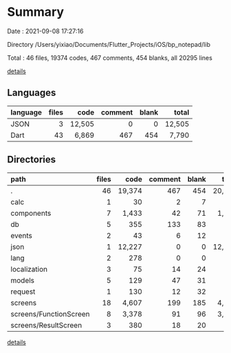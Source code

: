 # Summary

Date : 2021-09-08 17:27:16

Directory /Users/yixiao/Documents/Flutter_Projects/iOS/bp_notepad/lib

Total : 46 files,  19374 codes, 467 comments, 454 blanks, all 20295 lines

[details](details.md)

## Languages
| language | files | code | comment | blank | total |
| :--- | ---: | ---: | ---: | ---: | ---: |
| JSON | 3 | 12,505 | 0 | 0 | 12,505 |
| Dart | 43 | 6,869 | 467 | 454 | 7,790 |

## Directories
| path | files | code | comment | blank | total |
| :--- | ---: | ---: | ---: | ---: | ---: |
| . | 46 | 19,374 | 467 | 454 | 20,295 |
| calc | 1 | 30 | 2 | 7 | 39 |
| components | 7 | 1,433 | 42 | 71 | 1,546 |
| db | 5 | 355 | 133 | 83 | 571 |
| events | 2 | 43 | 6 | 12 | 61 |
| json | 1 | 12,227 | 0 | 0 | 12,227 |
| lang | 2 | 278 | 0 | 0 | 278 |
| localization | 3 | 75 | 14 | 24 | 113 |
| models | 5 | 129 | 47 | 31 | 207 |
| request | 1 | 130 | 12 | 32 | 174 |
| screens | 18 | 4,607 | 199 | 185 | 4,991 |
| screens/FunctionScreen | 8 | 3,378 | 91 | 96 | 3,565 |
| screens/ResultScreen | 3 | 380 | 18 | 20 | 418 |

[details](details.md)